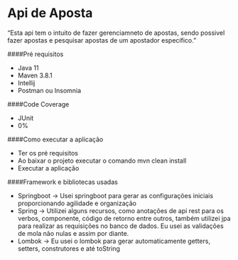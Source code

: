 # Api de Aposta
“Esta api tem o intuito de fazer gerenciamneto de apostas, sendo possivel fazer apostas e pesquisar apostas de um apostador específico.”

####Pré requisitos
- Java 11
- Maven 3.8.1
- Intellij
- Postman ou Insomnia

####Code Coverage
- JUnit
- 0%

####Como executar a aplicação
- Ter os pré requisitos
- Ao baixar o projeto executar o comando mvn clean install
- Executar a aplicação

####Framework e bibliotecas usadas
- Springboot -> Usei springboot para gerar as configurações iniciais proporcionando agilidade e organização
- Spring -> Utilizei alguns recursos, como anotações de api rest para os verbos, componente, código de retorno entre outros, também utilizei jpa para realizar as requisições no banco de dados. Eu usei as validações de mola não nulas e assim por diante.
- Lombok -> Eu usei o lombok para gerar automaticamente getters, setters, construtores e até toString
